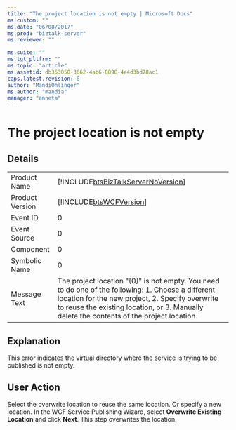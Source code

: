 ```yaml
---
title: "The project location is not empty | Microsoft Docs"
ms.custom: ""
ms.date: "06/08/2017"
ms.prod: "biztalk-server"
ms.reviewer: ""

ms.suite: ""
ms.tgt_pltfrm: ""
ms.topic: "article"
ms.assetid: db353050-3662-4ab6-8898-4e4d3bd78ac1
caps.latest.revision: 6
author: "MandiOhlinger"
ms.author: "mandia"
manager: "anneta"
---
```

# The project location is not empty
## Details  
  
|                 |                                                                                                                                                                                                                                                    |
|-----------------|----------------------------------------------------------------------------------------------------------------------------------------------------------------------------------------------------------------------------------------------------|
|  Product Name   |                                                                                 [!INCLUDE[btsBizTalkServerNoVersion](../includes/btsbiztalkservernoversion-md.md)]                                                                                 |
| Product Version |                                                                                             [!INCLUDE[btsWCFVersion](../includes/btswcfversion-md.md)]                                                                                             |
|    Event ID     |                                                                                                                         0                                                                                                                          |
|  Event Source   |                                                                                                                         0                                                                                                                          |
|    Component    |                                                                                                                         0                                                                                                                          |
|  Symbolic Name  |                                                                                                                         0                                                                                                                          |
|  Message Text   | The project location "{0}" is not empty. You need to do one of the following: 1. Choose a different location for the new project, 2. Specify overwrite to reuse the existing location, or 3. Manually delete the contents of the project location. |
  
## Explanation  
 This error indicates the virtual directory where the service is trying to be published is not empty.  
  
## User Action  
 Select the overwrite location to reuse the same location. Or specify a new location.  In the WCF Service Publishing Wizard, select **Overwrite Existing Location** and click **Next**. This step overwrites the location.